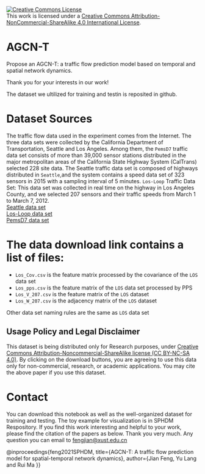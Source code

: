 <a rel="license" href="http://creativecommons.org/licenses/by-nc-sa/4.0/"><img alt="Creative Commons License" style="border-width:0" src="https://i.creativecommons.org/l/by-nc-sa/4.0/88x31.png" /></a><br />This work is licensed under a <a rel="license" href="http://creativecommons.org/licenses/by-nc-sa/4.0/">Creative Commons Attribution-NonCommercial-ShareAlike 4.0 International License</a>.

AGCN-T
===
Propose an AGCN-T: a traffic flow prediction model based on temporal and spatial network dynamics.

Thank you for your interests in our work!

The dataset we ultilized for training and testin is reposited in github.

Dataset Sources
===
The traffic flow data used in the experiment comes from the Internet. The three data sets were collected by the California Department of Transportation, Seattle and Los Angeles. Among them, the ```PemsD7``` traffic data set consists of more than 39,000 sensor stations distributed in the major metropolitan areas of the California State Highway System (CalTrans) selected 228 site data. The Seattle traffic data set is composed of highways distributed in ```Seattle```,and  the system contains a speed data set of 323 sensors in 2015 with a sampling interval of 5 minutes. ```Los-Loop``` Traffic Data Set: This data set was collected in real time on the highway in Los Angeles County, and we selected 207 sensors and their traffic speeds from March 1 to March 7, 2012.
<BR>[Seattle data set](https://github.com/I-am-YuLang/Seattle-Loop-Data)
<BR>[Los-Loop data set](https://github.com/I-am-YuLang/T-GCN/tree/master/data)
<BR>[PemsD7 data set](https://github.com/I-am-YuLang/STGCN/tree/master/datasets)

The data download link contains a list of files:
===
* ```Los_Cov.csv``` is the feature matrix processed by the covariance of the ```LOS``` data set
* ```Los_pps.csv``` is the feature matrix of the ```LOS``` data set processed by PPS
* ```Los_V_207.csv``` is the feature matrix of the ```LOS``` dataset
* ```Los_W_207.csv```  is the adjacency matrix of the ```LOS``` dataset
  
Other data set naming rules are the same as ```LOS``` data set
  

## Usage Policy and Legal Disclaimer
This dataset is being distributed only for Research purposes, under [Creative Commons Attribution-Noncommercial-ShareAlike license (CC BY-NC-SA 4.0)](https://creativecommons.org/licenses/by-nc-sa/4.0/). By clicking on the download buttons, you are agreeing to use this data only for non-commercial, research, or academic applications. You may cite the above paper if you use this dataset.  
  
Contact
===
You can download this notebook as well as the well-organized dataset for training and testing. The toy example for visualization is in SPHDM Respository. If you find this work interesting and helpful to your work, please find the citation of the papers as below. Thank you very much. Any question you can email to fengjian@xust.edu.cn

@inproceedings{feng2021SPHDM, title={AGCN-T: A traffic flow prediction model for spatial-temporal network dynamics}, author={Jian Feng, Yu Lang and Rui Ma }}
